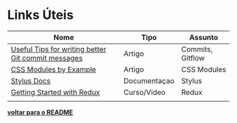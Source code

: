 # Links Úteis


| Nome 	| Tipo | Assunto |
|--------	|---------	| ---------	|
|[Useful Tips for writing better Git commit messages](https://code.likeagirl.io/useful-tips-for-writing-better-git-commit-messages-808770609503)| Artigo | Commits, Gitflow|
|[CSS Modules by Example](https://www.javascriptstuff.com/css-modules-by-example/#example-2-multiple-class-names)| Artigo | CSS Modules|
|[Stylus Docs](http://stylus-lang.com/docs/)| Documentaçao | Stylus|
|[Getting Started with Redux](https://egghead.io/courses/getting-started-with-redux)| Curso/Vídeo | Redux|
|  |  |  |


**[voltar para o README](../../README.md#markdown-header-helpers)**

